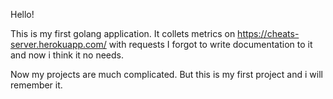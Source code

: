 Hello! 

This is my first golang application. 
It collets metrics on https://cheats-server.herokuapp.com/ with requests 
I forgot to write documentation to it and now i think it no needs.

Now my projects arе much complicated. But this is my first project and i will remember it.
